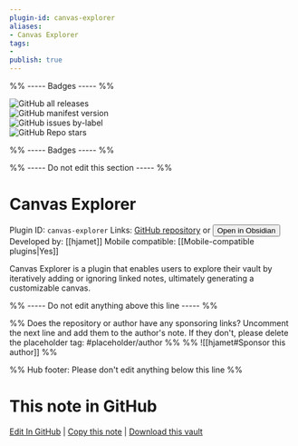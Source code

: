 ```yaml
---
plugin-id: canvas-explorer
aliases:
- Canvas Explorer
tags: 
- 
publish: true
---
```


%% ----- Badges ----- %%

![GitHub all releases](https://img.shields.io/github/downloads/hjamet/Canvas-Explorer/total?color=573E7A&logo=github&style=for-the-badge)   
![GitHub manifest version](https://img.shields.io/github/manifest-json/v/hjamet/Canvas-Explorer?color=573E7A&logo=github&style=for-the-badge)   
![GitHub issues by-label](https://img.shields.io/github/issues/hjamet/Canvas-Explorer/help%20wanted?color=573E7A&logo=github&style=for-the-badge)   
![GitHub Repo stars](https://img.shields.io/github/stars/hjamet/Canvas-Explorer?color=573E7A&logo=github&style=for-the-badge)

%% ----- Badges ----- %%

%% ----- Do not edit this section ----- %%

# Canvas Explorer

Plugin ID: `canvas-explorer`
Links: [GitHub repository](https://github.com/hjamet/Canvas-Explorer) or [<button id=HH>Open in Obsidian</button>](obsidian://show-plugin?id=canvas-explorer)
Developed by: [[hjamet]]
Mobile compatible: [[Mobile-compatible plugins|Yes]]

Canvas Explorer is a plugin that enables users to explore their vault by iteratively adding or ignoring linked notes, ultimately generating a customizable canvas.

%% ----- Do not edit anything above this line ----- %% 

%% Does the repository or author have any sponsoring links? Uncomment the next line and add them to the author's note. If they don't, please delete the placeholder tag: #placeholder/author %%
%% ![[hjamet#Sponsor this author]] %%

%% Hub footer: Please don't edit anything below this line %%

# This note in GitHub

<span class="git-footer">[Edit In GitHub](https://github.dev/obsidian-community/obsidian-hub/blob/main/02%20-%20Community%20Expansions/02.05%20All%20Community%20Expansions/Plugins/canvas-explorer.md "git-hub-edit-note") | [Copy this note](https://raw.githubusercontent.com/obsidian-community/obsidian-hub/main/02%20-%20Community%20Expansions/02.05%20All%20Community%20Expansions/Plugins/canvas-explorer.md "git-hub-copy-note") | [Download this vault](https://github.com/obsidian-community/obsidian-hub/archive/refs/heads/main.zip "git-hub-download-vault") </span>
